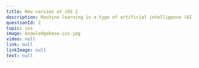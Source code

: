 ```yaml
---
title: New version of iOS 2
description: Machine learning is a type of artificial intelligence (AI) that provides computers with the ability to learn without being explicitly programmed. Machine learning focuses on the development of computer programs that can change when exposed to new data.
questionId: 2
topic: ios
image: knowledgebase-ios.jpg
video: null
link: null
linkImage: null
text: null
---
```

